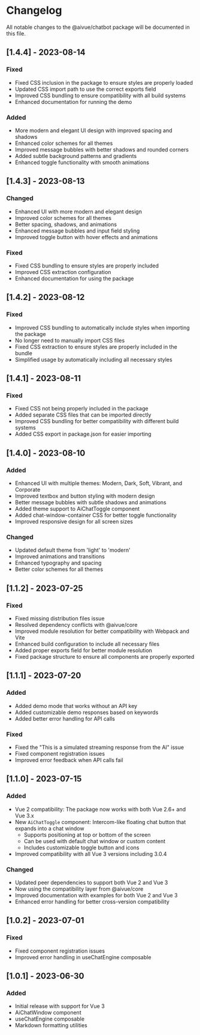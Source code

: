 # Changelog

All notable changes to the @aivue/chatbot package will be documented in this file.

## [1.4.4] - 2023-08-14

### Fixed
- Fixed CSS inclusion in the package to ensure styles are properly loaded
- Updated CSS import path to use the correct exports field
- Improved CSS bundling to ensure compatibility with all build systems
- Enhanced documentation for running the demo

### Added
- More modern and elegant UI design with improved spacing and shadows
- Enhanced color schemes for all themes
- Improved message bubbles with better shadows and rounded corners
- Added subtle background patterns and gradients
- Enhanced toggle functionality with smooth animations

## [1.4.3] - 2023-08-13

### Changed
- Enhanced UI with more modern and elegant design
- Improved color schemes for all themes
- Better spacing, shadows, and animations
- Enhanced message bubbles and input field styling
- Improved toggle button with hover effects and animations

### Fixed
- Fixed CSS bundling to ensure styles are properly included
- Improved CSS extraction configuration
- Enhanced documentation for using the package

## [1.4.2] - 2023-08-12

### Fixed
- Improved CSS bundling to automatically include styles when importing the package
- No longer need to manually import CSS files
- Fixed CSS extraction to ensure styles are properly included in the bundle
- Simplified usage by automatically including all necessary styles

## [1.4.1] - 2023-08-11

### Fixed
- Fixed CSS not being properly included in the package
- Added separate CSS files that can be imported directly
- Improved CSS bundling for better compatibility with different build systems
- Added CSS export in package.json for easier importing

## [1.4.0] - 2023-08-10

### Added
- Enhanced UI with multiple themes: Modern, Dark, Soft, Vibrant, and Corporate
- Improved textbox and button styling with modern design
- Better message bubbles with subtle shadows and animations
- Added theme support to AiChatToggle component
- Added chat-window-container CSS for better toggle functionality
- Improved responsive design for all screen sizes

### Changed
- Updated default theme from 'light' to 'modern'
- Improved animations and transitions
- Enhanced typography and spacing
- Better color schemes for all themes

## [1.1.2] - 2023-07-25

### Fixed
- Fixed missing distribution files issue
- Resolved dependency conflicts with @aivue/core
- Improved module resolution for better compatibility with Webpack and Vite
- Enhanced build configuration to include all necessary files
- Added proper exports field for better module resolution
- Fixed package structure to ensure all components are properly exported

## [1.1.1] - 2023-07-20

### Added
- Added demo mode that works without an API key
- Added customizable demo responses based on keywords
- Added better error handling for API calls

### Fixed
- Fixed the "This is a simulated streaming response from the AI" issue
- Fixed component registration issues
- Improved error feedback when API calls fail

## [1.1.0] - 2023-07-15

### Added
- Vue 2 compatibility: The package now works with both Vue 2.6+ and Vue 3.x
- New `AiChatToggle` component: Intercom-like floating chat button that expands into a chat window
  - Supports positioning at top or bottom of the screen
  - Can be used with default chat window or custom content
  - Includes customizable toggle button and icons
- Improved compatibility with all Vue 3 versions including 3.0.4

### Changed
- Updated peer dependencies to support both Vue 2 and Vue 3
- Now using the compatibility layer from @aivue/core
- Improved documentation with examples for both Vue 2 and Vue 3
- Enhanced error handling for better cross-version compatibility

## [1.0.2] - 2023-07-01

### Fixed
- Fixed component registration issues
- Improved error handling in useChatEngine composable

## [1.0.1] - 2023-06-30

### Added
- Initial release with support for Vue 3
- AiChatWindow component
- useChatEngine composable
- Markdown formatting utilities
